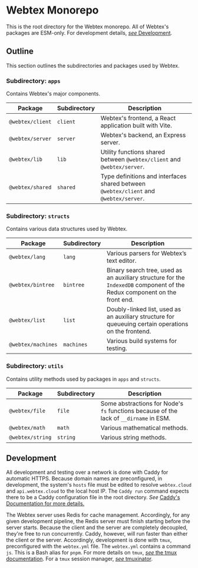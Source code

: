 # Webtex Monorepo
This is the root directory for the Webtex monorepo. All of Webtex's packages are ESM-only. For development details, [_see_ Development](#development).

## Outline
This section outlines the subdirectories and packages used by Webtex.

### Subdirectory: `apps`
Contains Webtex's major components.

| Package          | Subdirectory | Description                                                                           |
| ---------------- | ------------ | ------------------------------------------------------------------------------------- |
| `@webtex/client` | `client`     | Webtex's frontend, a React application built with Vite.                               |
| `@webtex/server` | `server`     | Webtex's backend, an Express server.                                                  |
| `@webtex/lib`    | `lib`        | Utility functions shared between `@webtex/client` and `@webtex/server`.               |
| `@webtex/shared` | `shared`     | Type definitions and interfaces shared between `@webtex/client` and `@webtex/server`. |

### Subdirectory: `structs`
Contains various data structures used by Webtex.

| Package            | Subdirectory | Description                                                                                                               |
| ------------------ | ------------ | ------------------------------------------------------------------------------------------------------------------------- |
| `@webtex/lang`     | `lang`       | Various parsers for Webtex’s text editor.                                                                                 |
| `@webtex/bintree`  | `bintree`    | Binary search tree, used as an auxiliary structure for the `IndexedDB` component of the Redux component on the front end. |
| `@webtex/list`     | `list`       | Doubly-linked list, used as an auxiliary structure for queueuing certain operations on the frontend.                      |
| `@webtex/machines` | `machines`   | Various build systems for testing.                                                                                        |

### Subdirectory: `utils`
Contains utility methods used by packages in `apps` and `structs`.

| Package          | Subdirectory | Description                                                                            |
| ---------------- | ------------ | -------------------------------------------------------------------------------------- |
| `@webtex/file`   | `file`       | Some abstractions for Node's `fs` functions because of the lack of `__dirname` in ESM. |
| `@webtex/math`   | `math`       | Various mathematical methods.                                                          |
| `@webtex/string` | `string`     | Various string methods.                                                                |

## Development
All development and testing over a network is done with Caddy for automatic HTTPS. Because domain names are preconfigured, in development, the system's `hosts` file must be edited to resolve `webtex.cloud` and `api.webtex.cloud` to the local host IP. The `Caddy run` command expects there to be a Caddy configuration file in the root directory. _See_ [Caddy's Documentation for more details.](https://caddyserver.com/docs/) 

The Webtex server uses Redis for cache management. Accordingly, for any given development pipeline, the Redis server must finish starting before the server starts. Because the client and the server are completely decoupled, they're free to run concurrently. Caddy, however, will run faster than either the client or the server. Accordingly, development is done with `tmux`, preconfigured with the `webtex.yml` file. The `webtex.yml` contains a command `js`. This is a Bash alias for `pnpm`. For more details on `tmux`, [_see_ the tmux documentation](https://tmuxguide.readthedocs.io/en/latest/tmux/tmux.html). For a `tmux` session manager, [_see_ tmuxinator](https://github.com/tmuxinator/tmuxinator).
